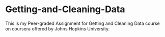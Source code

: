 # Getting-and-Cleaning-Data
This is my Peer-graded Assignment for Getting and Cleaning Data course on coursera offered by Johns Hopkins University.
